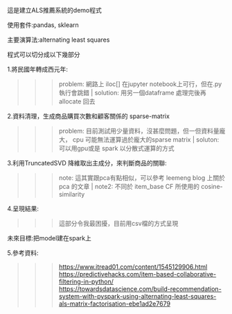 這是建立ALS推薦系統的demo程式

使用套件:pandas, sklearn

主要演算法:alternating least squares

程式可以切分成以下幾部分

1.將民國年轉成西元年:
  >>>problem: 網路上 iloc[] 在jupyter notebook上可行，但在.py 執行會跳錯 |
  >>>solution: 用另一個dataframe 處理完後再 allocate 回去
  
2.資料清理，生成商品購買次數和顧客關係的 sparse-matrix
  >>>problem: 目前測試用少量資料，沒甚麼問題，但一但資料量龐大， cpu 可能無法運算過於龐大的sparse matrix |
  >>>soluton: 可以用gpu或是 spark 以分散式運算的方式
  
3.利用TruncatedSVD 降維取出主成分，來判斷商品的關聯:
  >>>note: 這其實跟pca有點相似，可以參考 leemeng blog 上關於pca 的文章 |
  >>>note2: 不同於 item_base CF 所使用的 cosine-similarity
  
4.呈現結果:
  >>>這部分令我最困擾，目前用csv檔的方式呈現
  
  
 未來目標:把model建在spark上

5.參考資料:
  >>>https://www.itread01.com/content/1545129906.html
  >>>https://predictivehacks.com/item-based-collaborative-filtering-in-python/
  >>>https://towardsdatascience.com/build-recommendation-system-with-pyspark-using-alternating-least-squares-als-matrix-factorisation-ebe1ad2e7679
